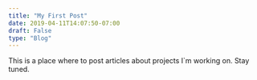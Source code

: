 ```yaml
---
title: "My First Post"
date: 2019-04-11T14:07:50-07:00
draft: False
type: "Blog"
---
```


This is a place where to post articles about projects I`m working on. Stay tuned.
